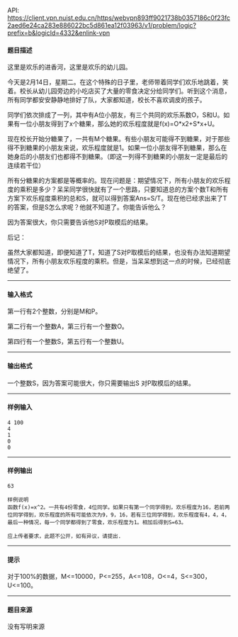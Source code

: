 API: https://client.vpn.nuist.edu.cn/https/webvpn893ff9021738b0357186c0f23fc2aed6e24ca283e886022bc5d861ea12f03963/v1/problem/logic?prefix=b&logicId=4332&enlink-vpn

#### 题目描述

这里是欢乐的进香河，这里是欢乐的幼儿园。 

今天是2月14日，星期二。在这个特殊的日子里，老师带着同学们欢乐地跳着，笑着。校长从幼儿园旁边的小吃店买了大量的零食决定分给同学们。听到这个消息，所有同学都安安静静地排好了队，大家都知道，校长不喜欢调皮的孩子。 

同学们依次排成了一列，其中有A位小朋友，有三个共同的欢乐系数O，S和U。如果有一位小朋友得到了x个糖果，那么她的欢乐程度就是f(x)=O\*x2+S\*x+U。 

现在校长开始分糖果了，一共有M个糖果。有些小朋友可能得不到糖果，对于那些得不到糖果的小朋友来说，欢乐程度就是1。如果一位小朋友得不到糖果，那么在她身后的小朋友们也都得不到糖果。（即这一列得不到糖果的小朋友一定是最后的连续若干位） 

所有分糖果的方案都是等概率的。现在问题是：期望情况下，所有小朋友的欢乐程度的乘积是多少？呆呆同学很快就有了一个思路，只要知道总的方案个数T和所有方案下欢乐程度乘积的总和S，就可以得到答案Ans=S/T。现在他已经求出来了T的答案，但是S怎么求呢？他就不知道了。你能告诉他么？ 

因为答案很大，你只需要告诉他S对P取模后的结果。 

后记： 

虽然大家都知道，即便知道了T，知道了S对P取模后的结果，也没有办法知道期望情况下，所有小朋友欢乐程度的乘积。但是，当呆呆想到这一点的时候，已经彻底绝望了。 

---

#### 输入格式

第一行有2个整数，分别是M和P。 

第二行有一个整数A，第三行有一个整数O。 

第四行有一个整数S，第五行有一个整数U。 

---

#### 输出格式

一个整数S，因为答案可能很大，你只需要输出S 对P取模后的结果。 

---

#### 样例输入
```
4 100 
4 
1 
0 
0 
```

---

#### 样例输出
```
63 

样例说明 
函数f(x)=x^2。一共有4份零食，4位同学。如果只有第一个同学得到，欢乐程度为16，若前两位同学得到，欢乐程度的所有可能依次为9，9，16，若有三位同学得到，欢乐程度有4，4，4，最后一种情况，每一个同学都得到了零食，欢乐程度为1。相加后得到S=63。 

应上传者要求，此题不公开，如有异议，请提出.
```

---

#### 提示

对于100%的数据，M<=10000，P<=255，A<=108，O<=4，S<=300，U<=100。 

---

#### 题目来源

没有写明来源